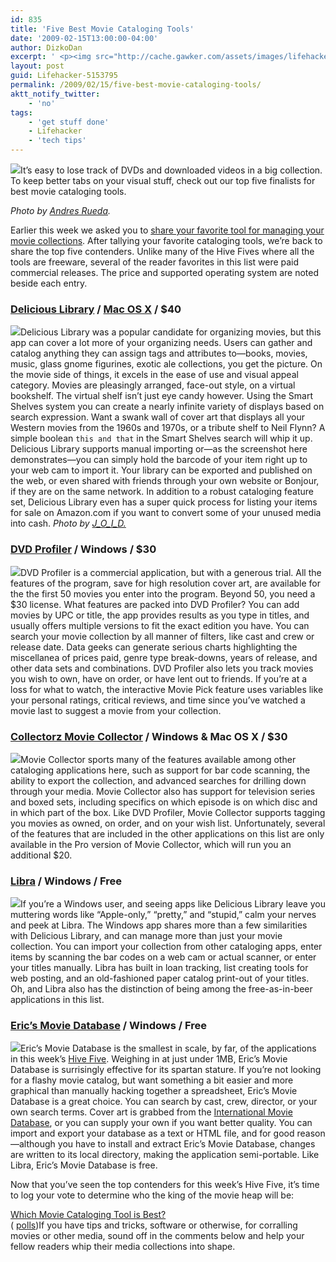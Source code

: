 ```yaml
---
id: 835
title: 'Five Best Movie Cataloging Tools'
date: '2009-02-15T13:00:00-04:00'
author: DizkoDan
excerpt: ' <p><img src="http://cache.gawker.com/assets/images/lifehacker/2009/02/2009-02-14_192726.png" width="504" height="300" style="display:block;" />It''s easy to lose track of DVDs and downloaded videos in a big collection. To keep better tabs on your visual stuff, check out our top five finalists for best movie cataloging tools.</p> <p><em>Photo by <a href="http://www.flickr.com/photos/andresrueda/3064596190/in/set-72157603811243548/">Andres Rueda</a>.</em></p> <p>Earlier this week we asked you to <a href="http://lifehacker.com/5152589/best-movie-cataloging-tools">share your favorite tool for managing your movie collections</a>. After tallying your favorite cataloging tools, we''re back to share the top five contenders. Unlike many of the Hive Fives where all the tools are freeware, several of the reader favorites in this list were paid commercial releases. The price and supported operating system are noted beside each entry.</p> <h3><a href="http://delicious-monster.com/">Delicious Library</a> / <a class="autolink" title="Click here to read more posts tagged MAC OS X" href="http://lifehacker.com/tag/mac-os-x/">Mac OS X</a> / $40</h3> <p><img src="http://cache.gawker.com/assets/images/lifehacker/2009/02/2009-02-14_211225.png" width="504" height="352" style="display:block;" />Delicious Library was a popular candidate for organizing movies, but this app can cover a lot more of your organizing needs. Users can gather and catalog anything they can assign tags and attributes to&mdash;books, movies, music, glass gnome figurines, exotic ale collections, you get the picture. On the movie side of things, it excels in the ease of use and visual appeal category. Movies are pleasingly arranged, face-out style, on a virtual bookshelf. The virtual shelf isn''t just eye candy however. Using the Smart Shelves system you can create a nearly infinite variety of displays based on search expression. Want a swank wall of cover art that displays all your Western movies from the 1960s and 1970s, or a tribute shelf to Neil Flynn? A simple boolean <code>this and that</code> in the Smart Shelves search will whip it up. Delicious Library supports manual importing or&mdash;as the screenshot here demonstrates&mdash;you can simply hold the barcode of your item right up to your web cam to import it. Your library can be exported and published on the web, or even shared with friends through your own website or Bonjour, if they are on the same network. In addition to a robust cataloging feature set, Delicious Library even has a super quick process for listing your items for sale on Amazon.com if you want to convert some of your unused media into cash. <em>Photo by <a href="http://www.flickr.com/photos/winning-information/2338335806/">J_O_I_D.</a></em><br /></p> <h3><a href="http://www.invelos.com/">DVD Profiler</a> / Windows / $30</h3> <p><img src="http://cache.gawker.com/assets/images/lifehacker/2009/02/2009-02-14_194958.png" width="530" height="332" style="display:block;" />DVD Profiler is a commercial application, but with a generous trial. All the features of the program, save for high resolution cover art, are available for the the first 50 movies you enter into the program. Beyond 50, you need a $30 license. What features are packed into DVD Profiler? You can add movies by UPC or title, the app provides results as you type in titles, and usually offers multiple versions to fit the exact edition you have. You can search your movie collection by all manner of filters, like cast and crew or release date. Data geeks can generate serious charts highlighting the miscellanea of prices paid, genre type break-downs, years of release, and other data sets and combinations. DVD Profiler also lets you track movies you wish to own, have on order, or have lent out to friends. If you''re at a loss for what to watch, the interactive Movie Pick feature uses variables like your personal ratings, critical reviews, and time since you''ve watched a movie last to suggest a movie from your collection.<br /></p> <h3><a href="http://www.collectorz.com/movie/">Collectorz Movie Collector</a> / Windows &amp; Mac OS X / $30</h3> <p><img src="http://cache.gawker.com/assets/images/lifehacker/2009/02/2009-02-14_214108.png" width="500" height="300" style="display:block;" />Movie Collector sports many of the features available among other cataloging applications here, such as support for bar code scanning, the ability to export the collection, and advanced searches for drilling down through your media. Movie Collector also has support for television series and boxed sets, including specifics on which episode is on which disc and in which part of the box. Like DVD Profiler, Movie Collector supports tagging you movies as owned, on order, and on your wish list. Unfortunately, several of the features that are included in the other applications on this list are only available in the Pro version of Movie Collector, which will run you an additional $20.<br /></p> <h3><a href="http://www.getlibra.com/">Libra</a> / Windows / Free</h3> <p><img src="http://cache.gawker.com/assets/images/lifehacker/2009/02/2009-02-14_221032.png" width="504" height="311" style="display:block;" />If you''re a Windows user, and seeing apps like Delicious Library leave you muttering words like "Apple-only," "pretty," and "stupid," calm your nerves and peek at Libra. The Windows app shares more than a few similarities with Delicious Library, and can manage more than just your movie collection. You can import your collection from other cataloging apps, enter items by scanning the bar codes on a web cam or actual scanner, or enter your titles manually. Libra has built in loan tracking, list creating tools for web posting, and an old-fashioned paper catalog print-out of your titles. Oh, and Libra also has the distinction of being among the free-as-in-beer applications in this list.</p> <h3><a href="http://www.emdb.tk/">Eric''s Movie Database</a> / Windows / Free</h3> <p><img src="http://cache.gawker.com/assets/images/lifehacker/2009/02/2009-02-14_230141.png" width="504" height="280" style="display:block;" />Eric''s Movie Database is the smallest in scale, by far, of the applications in this week''s <a class="autolink" title="Click here to read more posts tagged HIVE FIVE" href="http://lifehacker.com/tag/hive-five/">Hive Five</a>. Weighing in at just under 1MB, Eric''s Movie Database is surrisingly effective for its spartan stature. If you''re not looking for a flashy movie catalog, but want something a bit easier and more graphical than manually hacking together a spreadsheet, Eric''s Movie Database is a great choice. You can search by cast, crew, director, or your own search terms. Cover art is grabbed from the <a href="http://imdb.com">International Movie Database</a>, or you can supply your own if you want better quality. You can import and export your database as a text or HTML file, and for good reason&mdash;although you have to install and extract Eric''s Movie Database, changes are written to its local directory, making the application semi-portable. Like Libra, Eric''s Movie Database is free.</p> <p>Now that you''ve seen the top contenders for this week''s Hive Five, it''s time to log your vote to determine who the king of the movie heap will be:</p> <p> <a href="http://answers.polldaddy.com/poll/1370882/">Which Movie Cataloging Tool is Best?</a><br /> <span style="font-size:9px;">( <a href="http://www.polldaddy.com">polls</a>)</span></p> <p>If you have tips and tricks, software or otherwise, for corralling movies or other media, sound off in the comments below and help your fellow readers whip their media collections into shape.</p> '
layout: post
guid: Lifehacker-5153795
permalink: /2009/02/15/five-best-movie-cataloging-tools/
aktt_notify_twitter:
    - 'no'
tags:
    - 'get stuff done'
    - Lifehacker
    - 'tech tips'
---
```


![](http://cache.gawker.com/assets/images/lifehacker/2009/02/2009-02-14_192726.png)It’s easy to lose track of DVDs and downloaded videos in a big collection. To keep better tabs on your visual stuff, check out our top five finalists for best movie cataloging tools.

*Photo by [Andres Rueda](http://www.flickr.com/photos/andresrueda/3064596190/in/set-72157603811243548/).*

Earlier this week we asked you to [share your favorite tool for managing your movie collections](http://lifehacker.com/5152589/best-movie-cataloging-tools). After tallying your favorite cataloging tools, we’re back to share the top five contenders. Unlike many of the Hive Fives where all the tools are freeware, several of the reader favorites in this list were paid commercial releases. The price and supported operating system are noted beside each entry.

### [Delicious Library](http://delicious-monster.com/) / [Mac OS X](http://lifehacker.com/tag/mac-os-x/ "Click here to read more posts tagged MAC OS X") / $40

![](http://cache.gawker.com/assets/images/lifehacker/2009/02/2009-02-14_211225.png)Delicious Library was a popular candidate for organizing movies, but this app can cover a lot more of your organizing needs. Users can gather and catalog anything they can assign tags and attributes to—books, movies, music, glass gnome figurines, exotic ale collections, you get the picture. On the movie side of things, it excels in the ease of use and visual appeal category. Movies are pleasingly arranged, face-out style, on a virtual bookshelf. The virtual shelf isn’t just eye candy however. Using the Smart Shelves system you can create a nearly infinite variety of displays based on search expression. Want a swank wall of cover art that displays all your Western movies from the 1960s and 1970s, or a tribute shelf to Neil Flynn? A simple boolean `this and that` in the Smart Shelves search will whip it up. Delicious Library supports manual importing or—as the screenshot here demonstrates—you can simply hold the barcode of your item right up to your web cam to import it. Your library can be exported and published on the web, or even shared with friends through your own website or Bonjour, if they are on the same network. In addition to a robust cataloging feature set, Delicious Library even has a super quick process for listing your items for sale on Amazon.com if you want to convert some of your unused media into cash. *Photo by [J\_O\_I\_D.](http://www.flickr.com/photos/winning-information/2338335806/)*

### [DVD Profiler](http://www.invelos.com/) / Windows / $30

![](http://cache.gawker.com/assets/images/lifehacker/2009/02/2009-02-14_194958.png)DVD Profiler is a commercial application, but with a generous trial. All the features of the program, save for high resolution cover art, are available for the the first 50 movies you enter into the program. Beyond 50, you need a $30 license. What features are packed into DVD Profiler? You can add movies by UPC or title, the app provides results as you type in titles, and usually offers multiple versions to fit the exact edition you have. You can search your movie collection by all manner of filters, like cast and crew or release date. Data geeks can generate serious charts highlighting the miscellanea of prices paid, genre type break-downs, years of release, and other data sets and combinations. DVD Profiler also lets you track movies you wish to own, have on order, or have lent out to friends. If you’re at a loss for what to watch, the interactive Movie Pick feature uses variables like your personal ratings, critical reviews, and time since you’ve watched a movie last to suggest a movie from your collection.

### [Collectorz Movie Collector](http://www.collectorz.com/movie/) / Windows &amp; Mac OS X / $30

![](http://cache.gawker.com/assets/images/lifehacker/2009/02/2009-02-14_214108.png)Movie Collector sports many of the features available among other cataloging applications here, such as support for bar code scanning, the ability to export the collection, and advanced searches for drilling down through your media. Movie Collector also has support for television series and boxed sets, including specifics on which episode is on which disc and in which part of the box. Like DVD Profiler, Movie Collector supports tagging you movies as owned, on order, and on your wish list. Unfortunately, several of the features that are included in the other applications on this list are only available in the Pro version of Movie Collector, which will run you an additional $20.

### [Libra](http://www.getlibra.com/) / Windows / Free

![](http://cache.gawker.com/assets/images/lifehacker/2009/02/2009-02-14_221032.png)If you’re a Windows user, and seeing apps like Delicious Library leave you muttering words like “Apple-only,” “pretty,” and “stupid,” calm your nerves and peek at Libra. The Windows app shares more than a few similarities with Delicious Library, and can manage more than just your movie collection. You can import your collection from other cataloging apps, enter items by scanning the bar codes on a web cam or actual scanner, or enter your titles manually. Libra has built in loan tracking, list creating tools for web posting, and an old-fashioned paper catalog print-out of your titles. Oh, and Libra also has the distinction of being among the free-as-in-beer applications in this list.

### [Eric’s Movie Database](http://www.emdb.tk/) / Windows / Free

![](http://cache.gawker.com/assets/images/lifehacker/2009/02/2009-02-14_230141.png)Eric’s Movie Database is the smallest in scale, by far, of the applications in this week’s [Hive Five](http://lifehacker.com/tag/hive-five/ "Click here to read more posts tagged HIVE FIVE"). Weighing in at just under 1MB, Eric’s Movie Database is surrisingly effective for its spartan stature. If you’re not looking for a flashy movie catalog, but want something a bit easier and more graphical than manually hacking together a spreadsheet, Eric’s Movie Database is a great choice. You can search by cast, crew, director, or your own search terms. Cover art is grabbed from the [International Movie Database](http://imdb.com), or you can supply your own if you want better quality. You can import and export your database as a text or HTML file, and for good reason—although you have to install and extract Eric’s Movie Database, changes are written to its local directory, making the application semi-portable. Like Libra, Eric’s Movie Database is free.

Now that you’ve seen the top contenders for this week’s Hive Five, it’s time to log your vote to determine who the king of the movie heap will be:

<script charset="utf-8" language="javascript" src="http://static.polldaddy.com/p/1370882.js" type="text/javascript"> </script>

<noscript>[Which Movie Cataloging Tool is Best?](http://answers.polldaddy.com/poll/1370882/)  
<span>( [polls](http://www.polldaddy.com))</span></noscript>If you have tips and tricks, software or otherwise, for corralling movies or other media, sound off in the comments below and help your fellow readers whip their media collections into shape.